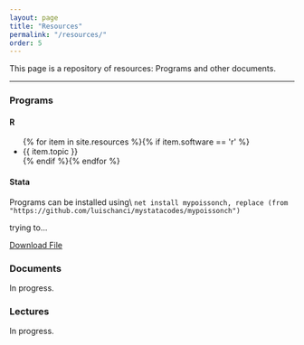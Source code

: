 ```yaml
---
layout: page
title: "Resources"
permalink: "/resources/"
order: 5
---
```


This page is a repository of resources: Programs and other documents.

-----
### Programs

#### R
<!--- (Estoy trabajando en esta parte: crear lin similar a publicaciones... postear contenido de clases) -->

<div id="resources">
<ul class="ul-resources">
  {% for item in site.resources %}{% if item.software == 'r' %}
    <li>
    {{ item.topic }}
    </li>
  {% endif %}{% endfor %}
</ul>
</div>


#### Stata
Programs can be installed using\\
 `net install mypoissonch, replace (from "https://github.com/luischanci/mystatacodes/mypoissonch")`

trying to...

<a href="https://github.com/luischanci/mypoissonch">Download File</a>


### Documents

In progress.

### Lectures

In progress.
